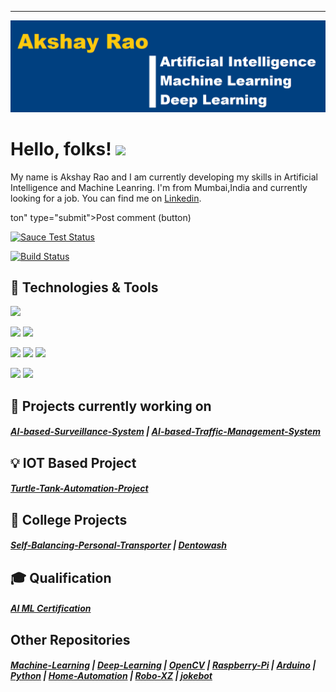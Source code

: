 ---
<!-- More info, tips and tricks for making GitHub Profile README can be found in my article at https://towardsdatascience.com/build-a-stunning-readme-for-your-github-profile-9b80434fe5d7 -->

[![Header](https://raw.githubusercontent.com/akshay-rao7/akshay-rao7/master/readme_header.png "Header")](https://martinheinz.dev/)

# Hello, folks! <img src="https://raw.githubusercontent.com/MartinHeinz/MartinHeinz/master/wave.gif" width="30px">

My name is Akshay Rao and I am currently developing my skills in Artificial Intelligence and Machine Leanring. I'm from Mumbai,India and currently looking for a job. You can find me on [Linkedin](https://www.linkedin.com/in/akshay-rao7/).

ton" type="submit">Post comment (button)</button>

[![Sauce Test Status](https://saucelabs.com/browser-matrix/unicornuirocks.svg)](https://saucelabs.com/u/unicornuirocks)

[![Build Status](https://travis-ci.org/alexwolfe/Buttons.svg?branch=buttons-2)](https://travis-ci.org/alexwolfe/Buttons)


<!--
## &#x270d; Blog & Writing

Apart from coding, I also maintain a blog - you can find my articles on my website at [martinheinz.dev](https://martinheinz.dev/) as well as on [Medium](https://medium.com/@martin.heinz) and [DEV.to](https://dev.to/martinheinz).
-->

## 🔧 Technologies & Tools

![](https://img.shields.io/badge/Code-Python-informational?style=flat&logo=python&logoColor=white&color=2bbc8a)

![](https://img.shields.io/badge/OS-Linux-informational?style=flat&logo=linux&logoColor=white&color=2bbc8a)
![](https://img.shields.io/badge/OS-Windows-informational?style=flat&logo=windows&logoColor=white&color=2bbc8a)

![](https://img.shields.io/badge/Tools-TensorFlow-informational?style=flat&logo=tensorflow&logoColor=white&color=2bbc8a)
![](https://img.shields.io/badge/Tools-Keras-informational?style=flat&logo=keras&logoColor=white&color=2bbc8a)
![](https://img.shields.io/badge/Tools-PyTorch-informational?style=flat&logo=pytorch&logoColor=white&color=2bbc8a)

![](https://img.shields.io/badge/Tools-Docker-informational?style=flat&logo=docker&logoColor=white&color=2bbc8a)
![](https://img.shields.io/badge/Tools-Kubernetes-informational?style=flat&logo=kubernetes&logoColor=white&color=2bbc8a)

## 🔧 Projects currently working on

##### [AI-based-Surveillance-System](https://github.com/akshay-rao7/AI-based-Surveillance-System) | [AI-based-Traffic-Management-System](https://github.com/akshay-rao7/AI-based-Traffic-Management-System)

## :bulb: IOT Based Project

##### [Turtle-Tank-Automation-Project](https://github.com/akshay-rao7/Turtle-Tank-Automation-Project)

## :hammer: College Projects

##### [Self-Balancing-Personal-Transporter](https://github.com/akshay-rao7/Self-Balancing-Personal-Transporter) | [Dentowash](https://github.com/akshay-rao7/Dentowash)

## :mortar_board: Qualification

##### [AI ML Certification](https://eportfolio.greatlearning.in/akshay-rao)

## Other Repositories

##### [Machine-Learning](https://github.com/akshay-rao7/Machine-Learning) | [Deep-Learning](https://github.com/akshay-rao7/Deep-Learning) | [OpenCV](https://github.com/akshay-rao7/OpenCV) | [Raspberry-Pi](https://github.com/akshay-rao7/Raspberry-Pi) | [Arduino](https://github.com/akshay-rao7/Arduino) | [Python](https://github.com/akshay-rao7/Python) | [Home-Automation](https://github.com/akshay-rao7/Home-Automation) | [Robo-XZ](https://github.com/akshay-rao7/Robo-XZ) | [jokebot](https://github.com/akshay-rao7/jokebot)




<!-- ## &#x1f4c8; GitHub Stats

<!-- <a href="https://github.com/akshay-rao7/akshay-rao7">
  <img align="center" src="https://github-readme-stats.vercel.app/api/top-langs/?username=akshay-rao7&hide=java,html&title_color=ffffff&text_color=c9cacc&icon_color=2bbc8a&bg_color=1d1f21" />
</a> -->
<!-- <a href="https://github.com/akshay-rao7/akshay-rao7">
  <img align="center" src="https://github-readme-stats.vercel.app/api?username=akshay-rao7&show_icons=true&line_height=27&count_private=true&title_color=ffffff&text_color=c9cacc&icon_color=2bbc8a&bg_color=1d1f21" alt="Martin's GitHub Stats" />
</a>-->
<!--
<a href="https://github.com/akshay-rao7/akshay-rao7">
  <img align="center" src="https://github-readme-stats.vercel.app/api/pin/?username=akshay-rao7&repo=python-project-blueprint&title_color=ffffff&text_color=c9cacc&icon_color=2bbc8a&bg_color=1d1f21" />
</a> -->
<!--
<a href="https://github.com/akshay-rao7/akshay-rao7">
  <img align="center" src="https://github-readme-stats.vercel.app/api/pin/?username=akshay-rao7&repo=go-project-blueprint&title_color=ffffff&text_color=c9cacc&icon_color=2bbc8a&bg_color=1d1f21" />
</a>    -->
 
<!-- links to social media icons -->

<!-- icons with padding -->

[1.1]: http://i.imgur.com/tXSoThF.png (twitter icon with padding)
[2.1]: http://i.imgur.com/0o48UoR.png (github icon with padding)

<!-- icons without padding -->

[1.2]: http://i.imgur.com/wWzX9uB.png (twitter icon without padding)
[2.2]: http://i.imgur.com/9I6NRUm.png (github icon without padding)
[3.2]: https://raw.githubusercontent.com/akshay-rao7/akshay-rao7/master/linkedin-3-16.png (LinkedIn icon without padding)


<!-- links to your social media accounts -->

[1]: https://twitter.com/akshay_rao7
[2]: https://github.com/akshay-rao7
[3]: https://linkedin.com/in/akshay-rao7


<!-- Resources -->
<!-- Icons: https://simpleicons.org/ -->
<!-- GitHub Stats: https://github.com/anuraghazra/github-readme-stats -->
<!-- Emojis: https://emojipedia.org/emoji/ -->
<!-- HTML Emojis: https://www.fileformat.info/index.htm -->
<!-- Shields: https://shields.io/ -->
<!-- Git Readme Page: https://github.com/MartinHeinz -->
<!-- Awesome GitHub Profile README: https://github.com/abhisheknaiidu/awesome-github-profile-readme -->







